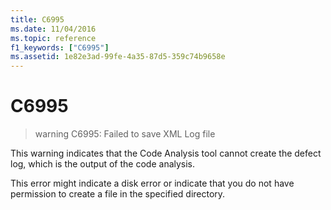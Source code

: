 ```yaml
---
title: C6995
ms.date: 11/04/2016
ms.topic: reference
f1_keywords: ["C6995"]
ms.assetid: 1e82e3ad-99fe-4a35-87d5-359c74b9658e
---
```

# C6995

> warning C6995: Failed to save XML Log file

This warning indicates that the Code Analysis tool cannot create the defect log, which is the output of the code analysis.

This error might indicate a disk error or indicate that you do not have permission to create a file in the specified directory.
